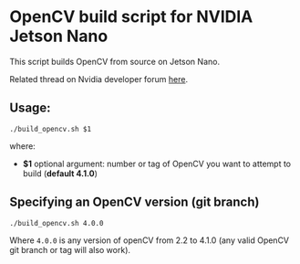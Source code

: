 # OpenCV build script for NVIDIA Jetson Nano

This script builds OpenCV from source on Jetson Nano.

Related thread on Nvidia developer forum 
[here](https://devtalk.nvidia.com/default/topic/1051133/jetson-nano/opencv-build-script/).

## Usage:
```shell
./build_opencv.sh $1
```

where:
- __$1__ optional argument: number or tag of OpenCV you want to attempt to build
  (__default 4.1.0__)

## Specifying an OpenCV version (git branch)
```shell
./build_opencv.sh 4.0.0
```

Where `4.0.0` is any version of openCV from 2.2 to 4.1.0
(any valid OpenCV git branch or tag will also work).
